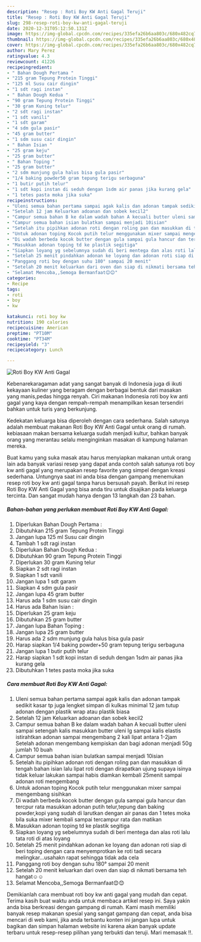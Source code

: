 ```yaml
---
description: "Resep : Roti Boy KW Anti Gagal Teruji"
title: "Resep : Roti Boy KW Anti Gagal Teruji"
slug: 298-resep-roti-boy-kw-anti-gagal-teruji
date: 2020-12-31T05:12:50.131Z
image: https://img-global.cpcdn.com/recipes/335efa26b6aa803c/680x482cq70/roti-boy-kw-anti-gagal-foto-resep-utama.jpg
thumbnail: https://img-global.cpcdn.com/recipes/335efa26b6aa803c/680x482cq70/roti-boy-kw-anti-gagal-foto-resep-utama.jpg
cover: https://img-global.cpcdn.com/recipes/335efa26b6aa803c/680x482cq70/roti-boy-kw-anti-gagal-foto-resep-utama.jpg
author: Mary Perez
ratingvalue: 4.3
reviewcount: 41226
recipeingredient:
- " Bahan Dough Pertama "
- "215 gram Tepung Protein Tinggi"
- "125 ml Susu cair dingin"
- "1 sdt ragi instan"
- " Bahan Dough Kedua "
- "90 gram Tepung Protein Tinggi"
- "30 gram Kuning telur"
- "2 sdt ragi instan"
- "1 sdt vanili"
- "1 sdt garam"
- "4 sdm gula pasir"
- "45 gram butter"
- "1 sdm susu cair dingin"
- " Bahan Isian "
- "25 gram keju"
- "25 gram butter"
- " Bahan Toping "
- "25 gram butter"
- "2 sdm munjung gula halus bisa gula pasir"
- "1/4 baking powder50 gram tepung terigu serbaguna"
- "1 butir putih telur"
- "1 sdt kopi instan di seduh dengan 1sdm air panas jika kurang gela"
- "1 tetes pasta moka jika suka"
recipeinstructions:
- "Uleni semua bahan pertama sampai agak kalis dan adonan tampak sedikit kasar tp juga lengket simpan di kulkas minimal 12 jam tutup adonan dengan plastik wrap atau plastik biasa"
- "Setelah 12 jam Keluarkan adoanan dan sobek kecil2"
- "Campur semua bahan B ke dalam wadah bahan A kecuali butter uleni sampai setengah kalis masukkan butter uleni lg sampai kalis elastis istirahtkan adonan sampai mengembang 2 kali lipat antara 1-2jam Setelah adonan mengembang kempiskan dan bagi adonan menjadi 50g jumlah 10 buah"
- "Campur semua bahan isian bulatkan sampai menjadi 10isian"
- "Setelah itu pipihkan adonan roti dengan roling pan dan masukkan di tengah bahan isian lalu lipat roti dengan dirapatkan ujung supaya isinya tidak keluar lakukan sampai habis diamkan kembali 25menit sampai adonan roti mengembang"
- "Untuk adonan toping Kocok putih telur menggunakan mixer sampai mengembang sisihkan"
- "Di wadah berbeda kocok butter dengan gula sampai gula hancur dan tercpur rata masukkan adonan putih telur,tepung dan baking powder,kopi yang sudah di larutkan dengan air panas dan 1 tetes moka bila suka mixer kembali sampai tercampur rata dan matikan"
- "Masukkan adonan toping td ke plastik segitiga"
- "Siapkan loyang yg sebelumnya sudah di beri mentega dan alas roti lalu tata roti di atas loyang"
- "Setelah 25 menit pindahkan adonan ke loyang dan adonan roti siap di beri toping dengan cara menyemprotkan ke roti tadi secara melingkar...usahakn rapat sehingga tidak ada cela"
- "Panggang roti boy dengan suhu 180° sampai 20 menit"
- "Setelah 20 menit keluarkan dari oven dan siap di nikmati bersama teh hangat☺☺"
- "Selamat Mencoba,,Semoga Bermanfaat😊😊"
categories:
- Recipe
tags:
- roti
- boy
- kw

katakunci: roti boy kw 
nutrition: 190 calories
recipecuisine: American
preptime: "PT10M"
cooktime: "PT34M"
recipeyield: "3"
recipecategory: Lunch

---
```



![Roti Boy KW Anti Gagal](https://img-global.cpcdn.com/recipes/335efa26b6aa803c/680x482cq70/roti-boy-kw-anti-gagal-foto-resep-utama.jpg)

Kebenarekaragaman adat yang sangat banyak di Indonesia juga di ikuti kekayaan kuliner yang beragam dengan berbagai bentuk dari masakan yang manis,pedas hingga renyah. Ciri makanan Indonesia roti boy kw anti gagal yang kaya dengan rempah-rempah menampilkan kesan tersendiri bahkan untuk turis yang berkunjung.




Kedekatan keluarga bisa diperoleh dengan cara sederhana. Salah satunya adalah membuat makanan Roti Boy KW Anti Gagal untuk orang di rumah. kebiasaan makan bersama keluarga sudah menjadi kultur, bahkan banyak orang yang merantau selalu menginginkan masakan di kampung halaman mereka.

Buat kamu yang suka masak atau harus menyiapkan makanan untuk orang lain ada banyak variasi resep yang dapat anda contoh salah satunya roti boy kw anti gagal yang merupakan resep favorite yang simpel dengan kreasi sederhana. Untungnya saat ini anda bisa dengan gampang menemukan resep roti boy kw anti gagal tanpa harus bersusah payah.
Berikut ini resep Roti Boy KW Anti Gagal yang bisa anda tiru untuk disajikan pada keluarga tercinta. Dan sangat mudah hanya dengan 13 langkah dan 23 bahan.


<!--inarticleads1-->

##### Bahan-bahan yang perlukan membuat Roti Boy KW Anti Gagal:

1. Diperlukan  Bahan Dough Pertama :
1. Dibutuhkan 215 gram Tepung Protein Tinggi
1. Jangan lupa 125 ml Susu cair dingin
1. Tambah 1 sdt ragi instan
1. Diperlukan  Bahan Dough Kedua :
1. Dibutuhkan 90 gram Tepung Protein Tinggi
1. Diperlukan 30 gram Kuning telur
1. Siapkan 2 sdt ragi instan
1. Siapkan 1 sdt vanili
1. Jangan lupa 1 sdt garam
1. Siapkan 4 sdm gula pasir
1. Jangan lupa 45 gram butter
1. Harus ada 1 sdm susu cair dingin
1. Harus ada  Bahan Isian :
1. Diperlukan 25 gram keju
1. Dibutuhkan 25 gram butter
1. Jangan lupa  Bahan Toping :
1. Jangan lupa 25 gram butter
1. Harus ada 2 sdm munjung gula halus bisa gula pasir
1. Harap siapkan 1/4 baking powder+50 gram tepung terigu serbaguna
1. Jangan lupa 1 butir putih telur
1. Harap siapkan 1 sdt kopi instan di seduh dengan 1sdm air panas jika kurang gela
1. Dibutuhkan 1 tetes pasta moka jika suka




<!--inarticleads2-->

##### Cara membuat  Roti Boy KW Anti Gagal:

1. Uleni semua bahan pertama sampai agak kalis dan adonan tampak sedikit kasar tp juga lengket simpan di kulkas minimal 12 jam tutup adonan dengan plastik wrap atau plastik biasa
1. Setelah 12 jam Keluarkan adoanan dan sobek kecil2
1. Campur semua bahan B ke dalam wadah bahan A kecuali butter uleni sampai setengah kalis masukkan butter uleni lg sampai kalis elastis istirahtkan adonan sampai mengembang 2 kali lipat antara 1-2jam Setelah adonan mengembang kempiskan dan bagi adonan menjadi 50g jumlah 10 buah
1. Campur semua bahan isian bulatkan sampai menjadi 10isian
1. Setelah itu pipihkan adonan roti dengan roling pan dan masukkan di tengah bahan isian lalu lipat roti dengan dirapatkan ujung supaya isinya tidak keluar lakukan sampai habis diamkan kembali 25menit sampai adonan roti mengembang
1. Untuk adonan toping Kocok putih telur menggunakan mixer sampai mengembang sisihkan
1. Di wadah berbeda kocok butter dengan gula sampai gula hancur dan tercpur rata masukkan adonan putih telur,tepung dan baking powder,kopi yang sudah di larutkan dengan air panas dan 1 tetes moka bila suka mixer kembali sampai tercampur rata dan matikan
1. Masukkan adonan toping td ke plastik segitiga
1. Siapkan loyang yg sebelumnya sudah di beri mentega dan alas roti lalu tata roti di atas loyang
1. Setelah 25 menit pindahkan adonan ke loyang dan adonan roti siap di beri toping dengan cara menyemprotkan ke roti tadi secara melingkar...usahakn rapat sehingga tidak ada cela
1. Panggang roti boy dengan suhu 180° sampai 20 menit
1. Setelah 20 menit keluarkan dari oven dan siap di nikmati bersama teh hangat☺☺
1. Selamat Mencoba,,Semoga Bermanfaat😊😊




Demikianlah cara membuat roti boy kw anti gagal yang mudah dan cepat. Terima kasih buat waktu anda untuk membaca artikel resep ini. Saya yakin anda bisa berkreasi dengan gampang di rumah. Kami masih memiliki banyak resep makanan spesial yang sangat gampang dan cepat, anda bisa mencari di web kami, jika anda terbantu konten ini jangan lupa untuk bagikan dan simpan halaman website ini karena akan banyak update terbaru untuk resep-resep pilihan yang terbukti dan teruji. Mari memasak !!. 
